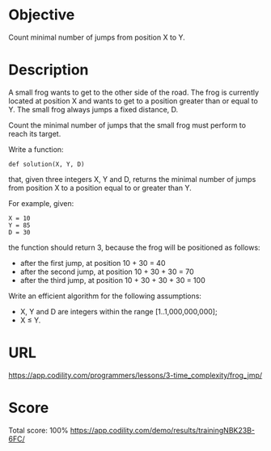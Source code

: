 # Objective

Count minimal number of jumps from position X to Y.

# Description

A small frog wants to get to the other side of the road. The frog is currently
located at position X and wants to get to a position greater than or equal to Y.
The small frog always jumps a fixed distance, D.

Count the minimal number of jumps that the small frog must perform to reach its
target.

Write a function:

    def solution(X, Y, D)

that, given three integers X, Y and D, returns the minimal number of jumps from
position X to a position equal to or greater than Y.

For example, given:

    X = 10
    Y = 85
    D = 30

the function should return 3, because the frog will be positioned as follows:

- after the first jump, at position 10 + 30 = 40
- after the second jump, at position 10 + 30 + 30 = 70
- after the third jump, at position 10 + 30 + 30 + 30 = 100

Write an efficient algorithm for the following assumptions:

- X, Y and D are integers within the range [1..1,000,000,000];
- X ≤ Y.

# URL

https://app.codility.com/programmers/lessons/3-time_complexity/frog_jmp/

# Score

Total score: 100%
https://app.codility.com/demo/results/trainingNBK23B-6FC/